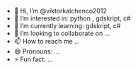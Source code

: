 - 👋 Hi, I’m @viktorkalchenco2012
- 👀 I’m interested in: python , gdskript, c#
- 🌱 I’m currently learning: gdskript, c#
- 💞️ I’m looking to collaborate on ...
- 📫 How to reach me ...
- 😄 Pronouns: ...
- ⚡ Fun fact: ...

<!---
viktorkalchenco2012/viktorkalchenco2012 is a ✨ special ✨ repository because its `README.md` (this file) appears on your GitHub profile.
You can click the Preview link to take a look at your changes.
--->
